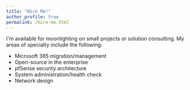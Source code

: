 ```yaml
---
title: "Hire Me!"
author_profile: true
permalink: /hire-me.html
---
```


I'm available for moonlighting on small projects or solution consulting. My areas of specialty include the following:

* Microsoft 365 migration/management
* Open-source in the enterprise
* pfSense security architecture
* System administration/health check
* Network design
